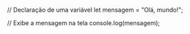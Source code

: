// Declaração de uma variável
let mensagem = "Olá, mundo!";

// Exibe a mensagem na tela
console.log(mensagem);
